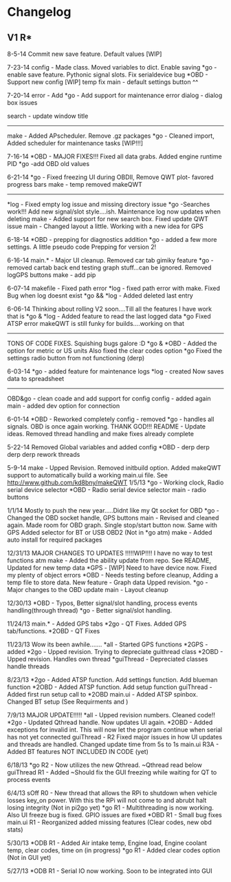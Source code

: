 Changelog
==============================================
V1 R*
---------------
8-5-14
Commit new save feature. Default values [WIP]

7-23-14
config - Made class. Moved variables to dict. Enable saving
*go - enable save feature. Pythonic signal slots. Fix serialdevice bug
*OBD - Support new config [WIP] temp fix
main - default settings button ^^

7-20-14
error - Add
*go - Add support for maintenance error dialog
	- dialog box issues
	
search - update window title

-----------------
make - Added APscheduler. Remove .gz packages
*go - Cleaned import, Added scheduler for maintenance tasks [WIP!!!]

7-16-14
*OBD - MAJOR FIXES!!! Fixed all data grabs. Added engine runtime PID
*go -add OBD old values

6-21-14
*go - Fixed freezing UI during OBDII, Remove QWT plot- favored progress bars
make - temp removed makeQWT

------------------
*log - Fixed empty log issue and missing directory issue
*go -Searches work!!! Add new signal/slot style....ish. Maintenance log now updates when deleting 
make - Added support for new search box. Fixed update QWT issue
main - Changed layout a little. Working with a new idea for GPS

6-18-14
*OBD - prepping for diagnostics addition
*go - added a few more settings. A little pseudo code
Prepping for version 2!

6-16-14
main.* - Major UI cleanup. Removed car tab gimiky feature
*go - removed cartab back end testing graph stuff...can be ignored. Removed logGPS buttons
make - add pip

6-07-14
makefile - Fixed path error
*log - fixed path error with make. Fixed Bug when log doesnt exist
*go && *log - Added deleted last entry

6-06-14
Thinking about rolling V2 soon....Till all the features I have work that is
*go & *log - Added feature to read the last logged data
*go Fixed ATSP error
makeQWT is still funky for builds....working on that

----------------
TONS OF CODE FIXES. Squishing bugs galore :D
*go & *OBD - Added the option for metric or US units
    Also fixed the clear codes option
*go Fixed the settings radio button from not functioning (derp)

6-03-14
*go -  added feature for maintenance logs
*log - created Now saves data to spreadsheet

---------------
OBD&go - clean coade and add support for config
config - added again
main - added dev option for connection

6-01-14
*OBD - Reworked completely 
config - removed
*go - handles all signals. OBD is once again working. THANK GOD!!!
README - Update ideas. Removed thread handling and make fixes already complete

5-22-14
Removed Global variables and added config
*OBD - derp derp derp derp rework threads

5-9-14
make - Upped Revision. Removed initbuild option. Added makeQWT support to automatically build a working main.ui file. See http://www.github.com/kd8bny/makeQWT
1/5/13
*go - Working clock, Radio serial device selector
*OBD - Radio serial device selector
main - radio buttons

1/1/14
Mostly to push the new year.....Didnt like my Qt socket for OBD
*go - Changed the OBD socket handle, GPS buttons
main - Revised and cleaned again. Made room for OBD graph. Single stop/start button now. Same with GPS
		Added selector for BT or USB OBD2 (Not in *go atm)
make - Added auto install for required packages

12/31/13
MAJOR CHANGES TO UPDATES !!!!!WIP!!!! I have no way to test functions atm
make - Added the ability update from repo. See README, Updated for new temp data
*GPS - [WIP] Need to have device now. Fixed my plenty of object errors
*OBD - Needs testing before cleanup, Adding a temp file to store data. New feature - Graph data
		Upped revision.
*go  - Major changes to the OBD update
main - Layout cleanup

12/30/13
*OBD - Typos, Better signal/slot handling, process events handling(through thread)
*go - Better signal/slot handling.

11/24/13
main.* - Added GPS tabs
*2go - QT Fixes. Added GPS tab/functions. 
*2OBD - QT Fixes

11/23/13
Wow its been awhile.......
*all - Started GPS functions
*2GPS - added
*2go - Upped revision. Trying to depreciate guithread class
*2OBD - Upped revision. Handles own thread
*guiThread - Depreciated classes handle threads

8/23/13
*2go - Added ATSP function. Add settings function. Add blueman function
*2OBD - Added ATSP function. Add setup function
guiThread - Added first run setup call to *2OBD
main.ui - Added ATSP spinbox. Changed BT setup (See Requirments and )

7/9/13
MAJOR UPDATE!!!!!
*all - Upped revision numbers. Cleaned code!!
*2go - Updated Qthread handle. Now updates UI again. 
*2OBD - Added exceptions for invalid int. This will now let the program continue when serial has not yet  connected
guiThread - R2 Fixed major issues in how UI updates and threads are handled. Changed update time from 5s to 1s 
main.ui R3A - Added BT features NOT INCLUDED IN CODE (yet)

6/18/13
*go R2 - Now utilizes the new Qthread. ~Qthread read below
guiThread R1 - Added ~Should fix the GUI freezing while waiting for QT to process events

6/4/13
sOff R0 - New thread that allows the RPi to shutdown when vehicle losses key_on power. With this the RPi will not come to and abrubt halt losing integrity (Not in pi2go yet)
*go R1 - Multithreading is now working. Also UI freeze bug is fixed. GPIO issues are fixed
*OBD R1 - Small bug fixes
main.ui R1 - Reorganized added missing features (Clear codes, new obd stats)

5/30/13
*ODB R1 - Added Air intake temp, Engine load, Engine coolant temp, clear codes, time on (in progress)
*go R1	- Added clear codes option (Not in GUI yet)

5/27/13
*ODB R1 - Serial IO now working. Soon to be integrated into GUI
